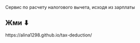 Сервис по расчету налогового вычета, исходя из зарплаты
<h2>Жми ⬇</h2>
https://alina1298.github.io/tax-deduction/

